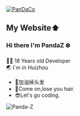 [![PanDaCo](https://github.com/user-attachments/assets/26151098-d164-4a3f-8646-88440accaaf5)](https://panda-z-coding.github.io/)
## My Website⬆️
### Hi there I'm PandaZ :snowflake:

 👨‍💻 18 Years old Developer                            
 :earth_asia: I`m in Huizhou
- 🤯加油掉头发
- 🫠Come on,lose you hair.
- 😎Let's go coding.
<img align='left' src="https://github-readme-stats.vercel.app/api?username=Panda-Z&show_icons=true&theme=gotham" alt="Panda-Z" />
